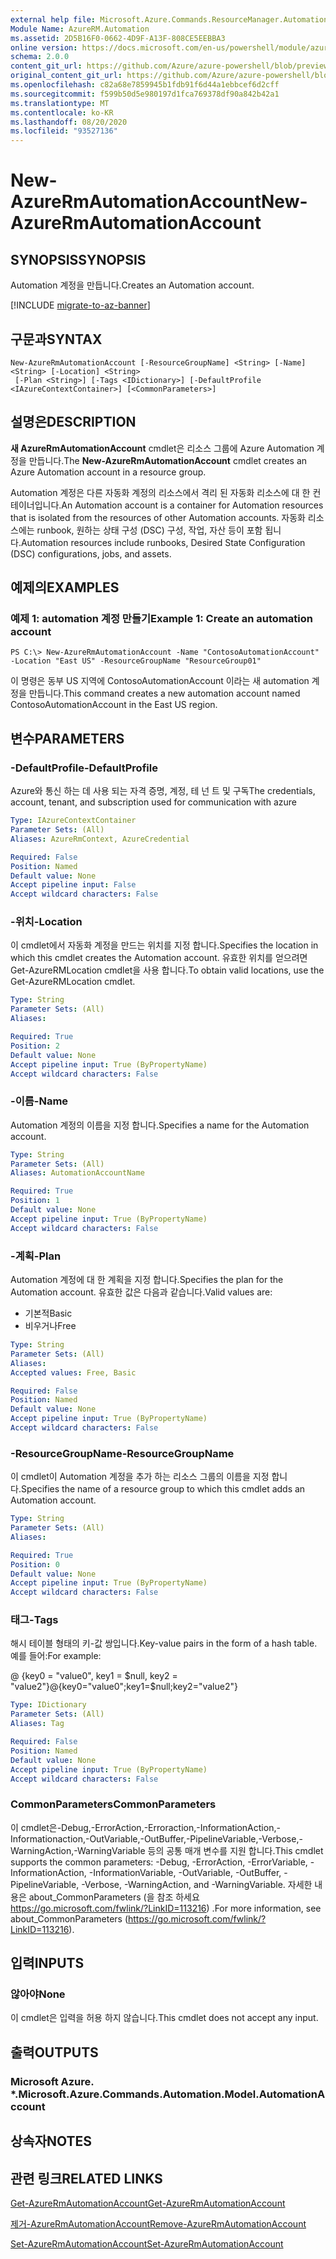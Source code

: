 ```yaml
---
external help file: Microsoft.Azure.Commands.ResourceManager.Automation.dll-Help.xml
Module Name: AzureRM.Automation
ms.assetid: 2D5B16F0-0662-4D9F-A13F-808CE5EEBBA3
online version: https://docs.microsoft.com/en-us/powershell/module/azurerm.automation/new-azurermautomationaccount
schema: 2.0.0
content_git_url: https://github.com/Azure/azure-powershell/blob/preview/src/ResourceManager/Automation/Commands.Automation/help/New-AzureRmAutomationAccount.md
original_content_git_url: https://github.com/Azure/azure-powershell/blob/preview/src/ResourceManager/Automation/Commands.Automation/help/New-AzureRmAutomationAccount.md
ms.openlocfilehash: c82a68e7859945b1fdb91f6d44a1ebbcef6d2cff
ms.sourcegitcommit: f599b50d5e980197d1fca769378df90a842b42a1
ms.translationtype: MT
ms.contentlocale: ko-KR
ms.lasthandoff: 08/20/2020
ms.locfileid: "93527136"
---
```

# <span data-ttu-id="ae92a-101">New-AzureRmAutomationAccount</span><span class="sxs-lookup"><span data-stu-id="ae92a-101">New-AzureRmAutomationAccount</span></span>

## <span data-ttu-id="ae92a-102">SYNOPSIS</span><span class="sxs-lookup"><span data-stu-id="ae92a-102">SYNOPSIS</span></span>
<span data-ttu-id="ae92a-103">Automation 계정을 만듭니다.</span><span class="sxs-lookup"><span data-stu-id="ae92a-103">Creates an Automation account.</span></span>

[!INCLUDE [migrate-to-az-banner](../../includes/migrate-to-az-banner.md)]

## <span data-ttu-id="ae92a-104">구문과</span><span class="sxs-lookup"><span data-stu-id="ae92a-104">SYNTAX</span></span>

```
New-AzureRmAutomationAccount [-ResourceGroupName] <String> [-Name] <String> [-Location] <String>
 [-Plan <String>] [-Tags <IDictionary>] [-DefaultProfile <IAzureContextContainer>] [<CommonParameters>]
```

## <span data-ttu-id="ae92a-105">설명은</span><span class="sxs-lookup"><span data-stu-id="ae92a-105">DESCRIPTION</span></span>
<span data-ttu-id="ae92a-106">**새 AzureRmAutomationAccount** cmdlet은 리소스 그룹에 Azure Automation 계정을 만듭니다.</span><span class="sxs-lookup"><span data-stu-id="ae92a-106">The **New-AzureRmAutomationAccount** cmdlet creates an Azure Automation account in a resource group.</span></span>

<span data-ttu-id="ae92a-107">Automation 계정은 다른 자동화 계정의 리소스에서 격리 된 자동화 리소스에 대 한 컨테이너입니다.</span><span class="sxs-lookup"><span data-stu-id="ae92a-107">An Automation account is a container for Automation resources that is isolated from the resources of other Automation accounts.</span></span> <span data-ttu-id="ae92a-108">자동화 리소스에는 runbook, 원하는 상태 구성 (DSC) 구성, 작업, 자산 등이 포함 됩니다.</span><span class="sxs-lookup"><span data-stu-id="ae92a-108">Automation resources include runbooks, Desired State Configuration (DSC) configurations, jobs, and assets.</span></span>

## <span data-ttu-id="ae92a-109">예제의</span><span class="sxs-lookup"><span data-stu-id="ae92a-109">EXAMPLES</span></span>

### <span data-ttu-id="ae92a-110">예제 1: automation 계정 만들기</span><span class="sxs-lookup"><span data-stu-id="ae92a-110">Example 1: Create an automation account</span></span>
```
PS C:\> New-AzureRmAutomationAccount -Name "ContosoAutomationAccount" -Location "East US" -ResourceGroupName "ResourceGroup01"
```

<span data-ttu-id="ae92a-111">이 명령은 동부 US 지역에 ContosoAutomationAccount 이라는 새 automation 계정을 만듭니다.</span><span class="sxs-lookup"><span data-stu-id="ae92a-111">This command creates a new automation account named ContosoAutomationAccount in the East US region.</span></span>

## <span data-ttu-id="ae92a-112">변수</span><span class="sxs-lookup"><span data-stu-id="ae92a-112">PARAMETERS</span></span>

### <span data-ttu-id="ae92a-113">-DefaultProfile</span><span class="sxs-lookup"><span data-stu-id="ae92a-113">-DefaultProfile</span></span>
<span data-ttu-id="ae92a-114">Azure와 통신 하는 데 사용 되는 자격 증명, 계정, 테 넌 트 및 구독</span><span class="sxs-lookup"><span data-stu-id="ae92a-114">The credentials, account, tenant, and subscription used for communication with azure</span></span>

```yaml
Type: IAzureContextContainer
Parameter Sets: (All)
Aliases: AzureRmContext, AzureCredential

Required: False
Position: Named
Default value: None
Accept pipeline input: False
Accept wildcard characters: False
```

### <span data-ttu-id="ae92a-115">-위치</span><span class="sxs-lookup"><span data-stu-id="ae92a-115">-Location</span></span>
<span data-ttu-id="ae92a-116">이 cmdlet에서 자동화 계정을 만드는 위치를 지정 합니다.</span><span class="sxs-lookup"><span data-stu-id="ae92a-116">Specifies the location in which this cmdlet creates the Automation account.</span></span>
<span data-ttu-id="ae92a-117">유효한 위치를 얻으려면 Get-AzureRMLocation cmdlet을 사용 합니다.</span><span class="sxs-lookup"><span data-stu-id="ae92a-117">To obtain valid locations, use the Get-AzureRMLocation cmdlet.</span></span>

```yaml
Type: String
Parameter Sets: (All)
Aliases: 

Required: True
Position: 2
Default value: None
Accept pipeline input: True (ByPropertyName)
Accept wildcard characters: False
```

### <span data-ttu-id="ae92a-118">-이름</span><span class="sxs-lookup"><span data-stu-id="ae92a-118">-Name</span></span>
<span data-ttu-id="ae92a-119">Automation 계정의 이름을 지정 합니다.</span><span class="sxs-lookup"><span data-stu-id="ae92a-119">Specifies a name for the Automation account.</span></span>

```yaml
Type: String
Parameter Sets: (All)
Aliases: AutomationAccountName

Required: True
Position: 1
Default value: None
Accept pipeline input: True (ByPropertyName)
Accept wildcard characters: False
```

### <span data-ttu-id="ae92a-120">-계획</span><span class="sxs-lookup"><span data-stu-id="ae92a-120">-Plan</span></span>
<span data-ttu-id="ae92a-121">Automation 계정에 대 한 계획을 지정 합니다.</span><span class="sxs-lookup"><span data-stu-id="ae92a-121">Specifies the plan for the Automation account.</span></span>
<span data-ttu-id="ae92a-122">유효한 값은 다음과 같습니다.</span><span class="sxs-lookup"><span data-stu-id="ae92a-122">Valid values are:</span></span>

- <span data-ttu-id="ae92a-123">기본적</span><span class="sxs-lookup"><span data-stu-id="ae92a-123">Basic</span></span>
- <span data-ttu-id="ae92a-124">비우거나</span><span class="sxs-lookup"><span data-stu-id="ae92a-124">Free</span></span>

```yaml
Type: String
Parameter Sets: (All)
Aliases: 
Accepted values: Free, Basic

Required: False
Position: Named
Default value: None
Accept pipeline input: True (ByPropertyName)
Accept wildcard characters: False
```

### <span data-ttu-id="ae92a-125">-ResourceGroupName</span><span class="sxs-lookup"><span data-stu-id="ae92a-125">-ResourceGroupName</span></span>
<span data-ttu-id="ae92a-126">이 cmdlet이 Automation 계정을 추가 하는 리소스 그룹의 이름을 지정 합니다.</span><span class="sxs-lookup"><span data-stu-id="ae92a-126">Specifies the name of a resource group to which this cmdlet adds an Automation account.</span></span>

```yaml
Type: String
Parameter Sets: (All)
Aliases: 

Required: True
Position: 0
Default value: None
Accept pipeline input: True (ByPropertyName)
Accept wildcard characters: False
```

### <span data-ttu-id="ae92a-127">태그</span><span class="sxs-lookup"><span data-stu-id="ae92a-127">-Tags</span></span>
<span data-ttu-id="ae92a-128">해시 테이블 형태의 키-값 쌍입니다.</span><span class="sxs-lookup"><span data-stu-id="ae92a-128">Key-value pairs in the form of a hash table.</span></span> <span data-ttu-id="ae92a-129">예를 들어:</span><span class="sxs-lookup"><span data-stu-id="ae92a-129">For example:</span></span>

<span data-ttu-id="ae92a-130">@ {key0 = "value0", key1 = $null, key2 = "value2"}</span><span class="sxs-lookup"><span data-stu-id="ae92a-130">@{key0="value0";key1=$null;key2="value2"}</span></span>

```yaml
Type: IDictionary
Parameter Sets: (All)
Aliases: Tag

Required: False
Position: Named
Default value: None
Accept pipeline input: True (ByPropertyName)
Accept wildcard characters: False
```

### <span data-ttu-id="ae92a-131">CommonParameters</span><span class="sxs-lookup"><span data-stu-id="ae92a-131">CommonParameters</span></span>
<span data-ttu-id="ae92a-132">이 cmdlet은-Debug,-ErrorAction,-Erroraction,-InformationAction,-Informationaction,-OutVariable,-OutBuffer,-PipelineVariable,-Verbose,-WarningAction,-WarningVariable 등의 공통 매개 변수를 지원 합니다.</span><span class="sxs-lookup"><span data-stu-id="ae92a-132">This cmdlet supports the common parameters: -Debug, -ErrorAction, -ErrorVariable, -InformationAction, -InformationVariable, -OutVariable, -OutBuffer, -PipelineVariable, -Verbose, -WarningAction, and -WarningVariable.</span></span> <span data-ttu-id="ae92a-133">자세한 내용은 about_CommonParameters (을 참조 하세요 https://go.microsoft.com/fwlink/?LinkID=113216) .</span><span class="sxs-lookup"><span data-stu-id="ae92a-133">For more information, see about_CommonParameters (https://go.microsoft.com/fwlink/?LinkID=113216).</span></span>

## <span data-ttu-id="ae92a-134">입력</span><span class="sxs-lookup"><span data-stu-id="ae92a-134">INPUTS</span></span>

### <span data-ttu-id="ae92a-135">않아야</span><span class="sxs-lookup"><span data-stu-id="ae92a-135">None</span></span>
<span data-ttu-id="ae92a-136">이 cmdlet은 입력을 허용 하지 않습니다.</span><span class="sxs-lookup"><span data-stu-id="ae92a-136">This cmdlet does not accept any input.</span></span>

## <span data-ttu-id="ae92a-137">출력</span><span class="sxs-lookup"><span data-stu-id="ae92a-137">OUTPUTS</span></span>

### <span data-ttu-id="ae92a-138">Microsoft Azure. \*.</span><span class="sxs-lookup"><span data-stu-id="ae92a-138">Microsoft.Azure.Commands.Automation.Model.AutomationAccount</span></span>

## <span data-ttu-id="ae92a-139">상속자</span><span class="sxs-lookup"><span data-stu-id="ae92a-139">NOTES</span></span>

## <span data-ttu-id="ae92a-140">관련 링크</span><span class="sxs-lookup"><span data-stu-id="ae92a-140">RELATED LINKS</span></span>

[<span data-ttu-id="ae92a-141">Get-AzureRmAutomationAccount</span><span class="sxs-lookup"><span data-stu-id="ae92a-141">Get-AzureRmAutomationAccount</span></span>](./Get-AzureRmAutomationAccount.md)

[<span data-ttu-id="ae92a-142">제거-AzureRmAutomationAccount</span><span class="sxs-lookup"><span data-stu-id="ae92a-142">Remove-AzureRmAutomationAccount</span></span>](./Remove-AzureRmAutomationAccount.md)

[<span data-ttu-id="ae92a-143">Set-AzureRmAutomationAccount</span><span class="sxs-lookup"><span data-stu-id="ae92a-143">Set-AzureRmAutomationAccount</span></span>](./Set-AzureRmAutomationAccount.md)
